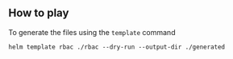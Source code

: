 

## How to play

To generate the files using the `template` command
```console
helm template rbac ./rbac --dry-run --output-dir ./generated
```
